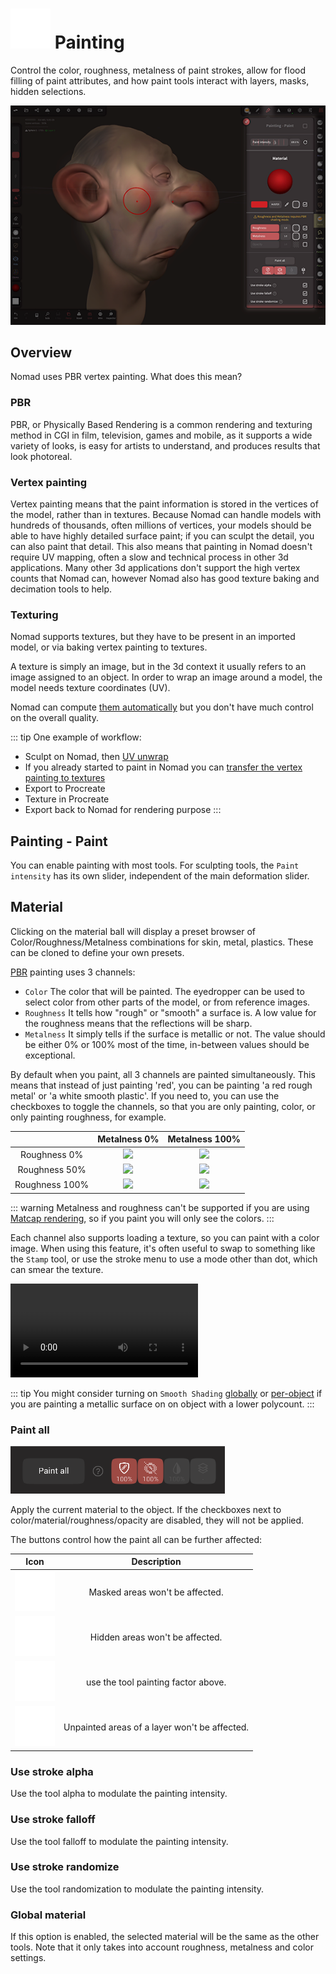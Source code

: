 # ![](./icons/paint.png) Painting  

Control the color, roughness, metalness of paint strokes, allow for flood filling of paint attributes, and how paint tools interact with layers, masks, hidden selections.

![](./images/paint_overview.png)  

## Overview

Nomad uses PBR vertex painting. What does this mean?

### PBR
PBR, or Physically Based Rendering is a common rendering and texturing method in CGI in film, television, games and mobile, as it supports a wide variety of looks, is easy for artists to understand, and produces results that look photoreal.

### Vertex painting

Vertex painting means that the paint information is stored in the vertices of the model, rather than in textures. Because Nomad can handle models with hundreds of thousands, often millions of vertices, your models should be able to have highly detailed surface paint; if you can sculpt the detail, you can also paint that detail. This also means that painting in Nomad doesn't require UV mapping, often a slow and technical process in other 3d applications. Many other 3d applications don't support the high vertex counts that Nomad can, however Nomad also has good texture baking and decimation tools to help.

### Texturing

Nomad supports textures, but they have to be present in an imported model, or via baking vertex painting to textures. 

A texture is simply an image, but in the 3d context it usually refers to an image assigned to an object.
In order to wrap an image around a model, the model needs texture coordinates (UV).

Nomad can compute [them automatically](topology.md#uv-unwrap) but you don't have much control on the overall quality.

::: tip
One example of workflow:
- Sculpt on Nomad, then [UV unwrap](topology.md#uv-unwrap)
- If you already started to paint in Nomad you can [transfer the vertex painting to textures](topology.md#bake-vertex-colors-to-texture)
- Export to Procreate
- Texture in Procreate
- Export back to Nomad for rendering purpose
:::

## Painting - Paint

You can enable painting with most tools.
For sculpting tools, the `Paint intensity` has its own slider, independent of the main deformation slider.


## Material

Clicking on the material ball will display a preset browser of Color/Roughness/Metalness combinations for skin, metal, plastics. These can be cloned to define your own presets.

[PBR](lighting.md#pbr) painting uses 3 channels:
- `Color` The color that will be painted. The eyedropper can be used to select color from other parts of the model, or from reference images.
- `Roughness` It tells how "rough" or "smooth" a surface is. A low value for the roughness means that the reflections will be sharp.
- `Metalness` It simply tells if the surface is metallic or not. The value should be either 0% or 100% most of the time, in-between values should be exceptional.

By default when you paint, all 3 channels are painted simultaneously. This means that instead of just painting 'red', you can be painting 'a red rough metal' or 'a white smooth plastic'. If you need to, you can use the checkboxes to toggle the channels, so that you are only painting, color, or only painting roughness, for example. 

|                | Metalness 0%                      | Metalness 100%               |
| :------------: | :-------------------------------: | :--------------------------: |
| Roughness 0%   | ![](./images/dielectric_r0.jpg)   | ![](./images/metal_r0.jpg)   |
| Roughness 50%  | ![](./images/dielectric_r50.jpg)  | ![](./images/metal_r50.jpg)  |
| Roughness 100% | ![](./images/dielectric_r100.jpg) | ![](./images/metal_r100.jpg) |

::: warning
Metalness and roughness can't be supported if you are using [Matcap rendering](lighting.md#matcap), so if you paint you will only see the colors.
:::

Each channel also supports loading a texture, so you can paint with a color image. When using this feature, it's often useful to swap to something like the `Stamp` tool, or use the stroke menu to use a mode other than dot, which can smear the texture.

![](./videos/paint_color_texture.mp4)  

::: tip
You might consider turning on `Smooth Shading` [globally](settings.md#smooth-shading) or [per-object](material.md#smooth-shading) if you are painting a metallic surface on on object with a lower polycount.
:::

### Paint all

![](./images/paint_paint_all.png)

Apply the current material to the object. If the checkboxes next to color/material/roughness/opacity are disabled, they will not be applied.

The buttons control how the paint all can be further affected:

| Icon                       | Description                                   |
| :------------------------: | :-------------------------------------------: |
| ![](./icons/tool_mask.png) | Masked areas won't be affected.               |
| ![](./icons/tool_hide.png) | Hidden areas won't be affected.               |
| ![](./icons/opacity.png)   | use the tool painting factor above.           |
| ![](./icons/layers.png)    | Unpainted areas of a layer won't be affected. |


### Use stroke alpha
Use the tool alpha to modulate the painting intensity.

### Use stroke falloff
Use the tool falloff to modulate the painting intensity.

### Use stroke randomize
Use the tool randomization to modulate the painting intensity.

### Global material
If this option is enabled, the selected material will be the same as the other tools. Note that it only takes into account roughness, metalness and color settings.